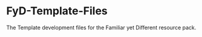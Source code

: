 FyD-Template-Files
==================

The Template development files for the Familiar yet Different resource pack.
